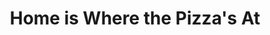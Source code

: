 ---
layout: project
title: Home is Where the Pizza's At
thumbnail: HomeT.jpg
link: https://ghotifrye.itch.io/home-is-where-the-pizzas-at
release-date: Jan 27 2019
team: XYZZY Studios (with Mel)
platform: Web
tech: Unity
---